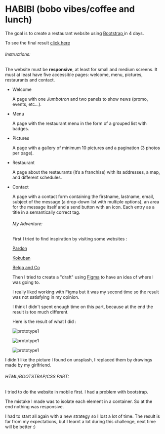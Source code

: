 # 	HABIBI (bobo vibes/coffee and lunch)

The goal is to create a restaurant website using [Bootstrap ](https://getbootstrap.com/) in 4 days.

To see the final result [click here](https://guillaume-leo.github.io/restaurant-css-framework/)

######  Instructions:

The website must be **responsive**, at least for small and medium screens. It must at least have five accessible pages: welcome, menu, pictures, restaurants and contact.

* Welcome

  A page with one *Jumbotron* and two panels to show news (promo, events, etc…).

* Menu

  A page with the restaurant menu in the form of a grouped list with badges.

* Pictures

  A page with a gallery of minimum 10 pictures and a pagination (3 photos per page).

* Restaurant

  A page about the restaurants (it’s a franchise) with its addresses, a map, and different schedules.

* Contact

  A page with a contact form containing the firstname, lastname, email, subject of the message (a drop-down list with multiple options), an area for the message itself and a send button with an icon. Each entry as a title in a semantically correct tag.

  ###### My Adventure:

  First I tried to find inspiration by visiting some websites : 

  [Pardon](https://www.pardonbrussels.com/)

  [Kokuban](https://www.kokuban.be/)

  [Belga and Co](https://www.belgacoffee.com/)

  Then I tried to create a "draft" using [Figma](www.figma.com) to have an idea of where I was going to.

  I really liked working with Figma but it was my second time so the result was not satisfying in my opinion. 

  I think I didn't spent enough time on this part, because at the end the result is too much different.

  Here is the result of what I did : 

  ![prototype1](img/figma1.png)

  ![prototype1](img/figma2.png)

  ![prototype1](img/figma3.png)

I didn't like the picture I found on unsplash, I replaced them by drawings made by my girlfriend.



###### HTML/BOOTSTRAP/CSS PART:

 I tried to do the website in mobile first. I had a problem with bootstrap.

The mistake I made was to isolate each element in a container. So at the end nothing was responsive. 

I had to start all again with a new strategy so I lost a lot of time. The result is far from my expectations, but I learnt a lot during this challenge, next time will be better :)


